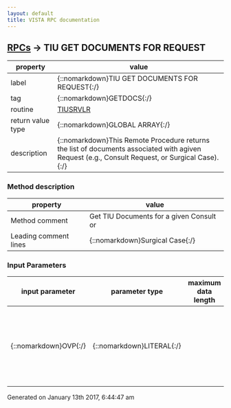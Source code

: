 ```yaml
---
layout: default
title: VISTA RPC documentation
---
```




## [RPCs](TableOfContent.md) &#8594; TIU GET DOCUMENTS FOR REQUEST 

 property | value 
--- | --- 
 label | {::nomarkdown}TIU GET DOCUMENTS FOR REQUEST{:/}
 tag | {::nomarkdown}GETDOCS{:/}
 routine | [TIUSRVLR](http://code.osehra.org/dox/Routine_TIUSRVLR_source.html)
 return value type | {::nomarkdown}GLOBAL ARRAY{:/}
 description | {::nomarkdown}This Remote Procedure returns the list of documents associated with agiven Request (e.g., Consult Request, or Surgical Case).{:/}


### Method description

 property | value 
 --- | --- 
 Method comment | Get TIU Documents for a given Consult or
 Leading comment lines | {::nomarkdown}Surgical Case{:/}

### Input Parameters

| input parameter | parameter type | maximum data length | required | description | 
| --- | --- | --- | --- | --- | 
| {::nomarkdown}OVP{:/} | {::nomarkdown}LITERAL{:/} |  | {::nomarkdown}true{:/} | {::nomarkdown}This is the variable pointer (e.g., \12745;GMR(123,\ or \14672;SRF(\) thatidentifies the record in the requesting application.{:/} | 




 Generated on January 13th 2017, 6:44:47 am